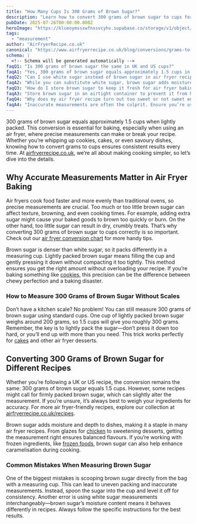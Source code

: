 ```yaml
---
title: "How Many Cups Is 300 Grams of Brown Sugar?"
description: "Learn how to convert 300 grams of brown sugar to cups for perfect baking every time. Get precise measurements and air fryer-friendly tips!"
pubDate: 2025-07-26T00:00:00.000Z
heroImage: "https://klueoymssxwfnxsvcyhv.supabase.co/storage/v1/object/public/Shmucket/how-many-cups-is-300-grams-of-brown-sugar.webp"
tags:
  - "measurement"
author: "AirFryerRecipe.co.uk"
canonical: "https://www.airfryerrecipe.co.uk/blog/conversions/grams-to-cups/how-many-cups-is-300-grams-of-brown-sugar"
schema: |
  <!-- Schema will be generated automatically -->
faqQ1: "Is 300 grams of brown sugar the same in UK and US cups?"
faqA1: "Yes, 300 grams of brown sugar equals approximately 1.5 cups in both UK and US measurements. The key difference lies in how the sugar is packed—lightly packed is standard for most recipes. Always check your recipe for specific instructions."
faqQ2: "Can I use white sugar instead of brown sugar in air fryer recipes?"
faqA2: "While you can substitute white sugar, brown sugar adds moisture and a deeper flavour due to its molasses content. If swapping, reduce the liquid in your recipe slightly to account for the difference. For best results, stick to brown sugar when specified."
faqQ3: "How do I store brown sugar to keep it fresh for air fryer baking?"
faqA3: "Store brown sugar in an airtight container to prevent it from hardening. Adding a slice of bread or a terra cotta brown sugar saver can help maintain moisture. If it does harden, gently warm it in the microwave for a few seconds to soften."
faqQ4: "Why does my air fryer recipe turn out too sweet or not sweet enough?"
faqA4: "Inaccurate measurements are often the culprit. Ensure you’re using the correct cup-to-gram conversion (300 grams = 1.5 cups) and lightly packing the sugar. Over-packing can add extra sweetness, while under-measuring can leave your dish lacking flavour. Always weigh for precision if possible."
---
```

<p>300 grams of brown sugar equals approximately 1.5 cups when lightly packed. This conversion is essential for baking, especially when using an air fryer, where precise measurements can make or break your recipe. Whether you’re whipping up cookies, cakes, or even savoury dishes, knowing how to convert grams to cups ensures consistent results every time. At <a href=https://www.airfryerrecipe.co.uk/>airfryerrecipe.co.uk</a>, we’re all about making cooking simpler, so let’s dive into the details.</p>

<h2>Why Accurate Measurements Matter in Air Fryer Baking</h2>
<p>Air fryers cook food faster and more evenly than traditional ovens, so precise measurements are crucial. Too much or too little brown sugar can affect texture, browning, and even cooking times. For example, adding extra sugar might cause your baked goods to brown too quickly or burn. On the other hand, too little sugar can result in dry, crumbly treats. That’s why converting 300 grams of brown sugar to cups correctly is so important. Check out our <a href=https://www.airfryerrecipe.co.uk/air-fryer-conversion-chart>air fryer conversion chart</a> for more handy tips.</p>

<p>Brown sugar is denser than white sugar, so it packs differently in a measuring cup. Lightly packed brown sugar means filling the cup and gently pressing it down without compacting it too tightly. This method ensures you get the right amount without overloading your recipe. If you’re baking something like <a href=https://www.airfryerrecipe.co.uk/recipe-category/cookies>cookies</a>, this precision can be the difference between chewy perfection and a baking disaster.</p>

<h3>How to Measure 300 Grams of Brown Sugar Without Scales</h3>
<p>Don’t have a kitchen scale? No problem! You can still measure 300 grams of brown sugar using standard cups. One cup of lightly packed brown sugar weighs around 200 grams, so 1.5 cups will give you roughly 300 grams. Remember, the key is to lightly pack the sugar—don’t press it down too hard, or you’ll end up with more than you need. This trick works perfectly for <a href=https://www.airfryerrecipe.co.uk/recipe-category/cakes>cakes</a> and other air fryer desserts.</p>

<h2>Converting 300 Grams of Brown Sugar for Different Recipes</h2>
<p>Whether you’re following a UK or US recipe, the conversion remains the same: 300 grams of brown sugar equals 1.5 cups. However, some recipes might call for firmly packed brown sugar, which can slightly alter the measurement. If you’re unsure, it’s always best to weigh your ingredients for accuracy. For more air fryer-friendly recipes, explore our collection at <a href=https://www.airfryerrecipe.co.uk/recipes>airfryerrecipe.co.uk/recipes</a>.</p>

<p>Brown sugar adds moisture and depth to dishes, making it a staple in many air fryer recipes. From glazes for <a href=https://www.airfryerrecipe.co.uk/recipe-category/chicken>chicken</a> to sweetening desserts, getting the measurement right ensures balanced flavours. If you’re working with frozen ingredients, like <a href=https://www.airfryerrecipe.co.uk/recipe-category/frozen-foods>frozen foods</a>, brown sugar can also help enhance caramelisation during cooking.</p>

<h3>Common Mistakes When Measuring Brown Sugar</h3>
<p>One of the biggest mistakes is scooping brown sugar directly from the bag with a measuring cup. This can lead to uneven packing and inaccurate measurements. Instead, spoon the sugar into the cup and level it off for consistency. Another error is using white sugar measurements interchangeably—brown sugar’s moisture content means it behaves differently in recipes. Always follow the specific instructions for the best results.</p>
